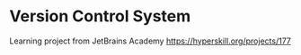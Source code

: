 # Version Control System

Learning project from JetBrains Academy https://hyperskill.org/projects/177